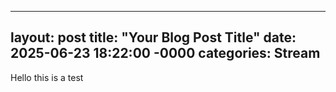    ---
   layout: post
   title: "Your Blog Post Title"
   date: 2025-06-23 18:22:00 -0000
   categories: Stream
   ---

   <p> Hello this is a test </p>

